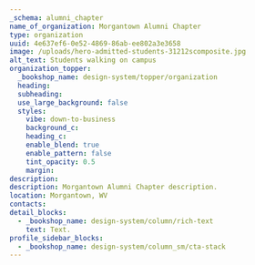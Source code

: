 ```yaml
---
_schema: alumni_chapter
name_of_organization: Morgantown Alumni Chapter
type: organization
uuid: 4e637ef6-0e52-4869-86ab-ee802a3e3658
image: /uploads/hero-admitted-students-31212scomposite.jpg
alt_text: Students walking on campus
organization_topper:
  _bookshop_name: design-system/topper/organization
  heading:
  subheading:
  use_large_background: false
  styles:
    vibe: down-to-business
    background_c:
    heading_c:
    enable_blend: true
    enable_pattern: false
    tint_opacity: 0.5
    margin:
description:
description: Morgantown Alumni Chapter description.
location: Morgantown, WV
contacts:
detail_blocks:
  - _bookshop_name: design-system/column/rich-text
    text: Text.
profile_sidebar_blocks:
  - _bookshop_name: design-system/column_sm/cta-stack
---
```


